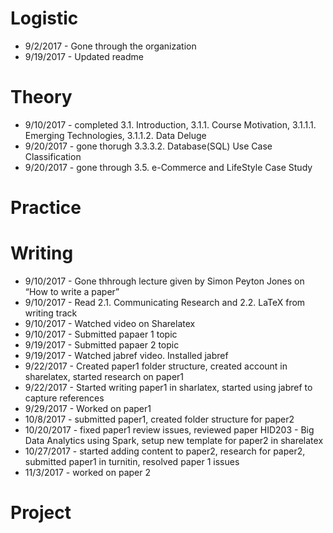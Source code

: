 # Logistic
* 9/2/2017 - Gone through the organization
* 9/19/2017 - Updated readme

# Theory
* 9/10/2017 - completed 3.1. Introduction, 3.1.1. Course Motivation, 3.1.1.1. Emerging Technologies, 3.1.1.2. Data Deluge
* 9/20/2017 - gone thorugh 3.3.3.2. Database(SQL) Use Case Classification
* 9/20/2017 - gone through 3.5. e-Commerce and LifeStyle Case Study

# Practice


# Writing
* 9/10/2017 - Gone thhrough lecture given by Simon Peyton Jones on “How to write a paper”
* 9/10/2017 - Read 2.1. Communicating Research and 2.2. LaTeX from writing track
* 9/10/2017 - Watched video on Sharelatex
* 9/10/2017 - Submitted papaer 1 topic
* 9/19/2017 - Submitted papaer 2 topic
* 9/19/2017 - Watched jabref video. Installed jabref
* 9/22/2017 - Created paper1 folder structure, created account in sharelatex, started research on paper1
* 9/22/2017 - Started writing paper1 in sharlatex, started using jabref to capture references
* 9/29/2017 - Worked on paper1
* 10/8/2017 - submitted paper1, created folder structure for paper2
* 10/20/2017 - fixed paper1 review issues, reviewed paper HID203 - Big Data Analytics using Spark, setup new template for paper2 in sharelatex
* 10/27/2017 - started adding content to paper2, research for paper2, submitted paper1 in turnitin, resolved paper 1 issues
* 11/3/2017 - worked on paper 2

# Project

